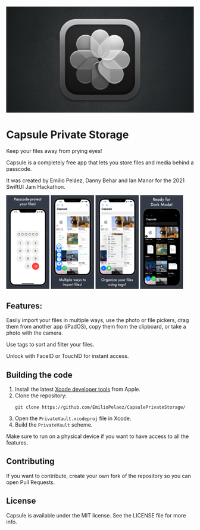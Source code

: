 ![Capsule Logo](./logo.png)
# Capsule Private Storage

Keep your files away from prying eyes!

Capsule is a completely free app that lets you store files and media behind a passcode.

It was created by Emilio Peláez, Danny Behar and Ian Manor for the 2021 SwiftUI Jam Hackathon.

<p float="left">
  <img src="./Screenshots/Screenshot0.png" alt="Lock Screen" width=23% height=23%>
  <img src="./Screenshots/Screenshot1.png" alt="Import Files" width=23% height=23%>
  <img src="./Screenshots/Screenshot2.png" alt="Tags" width=23% height=23%>
  <img src="./Screenshots/Screenshot3.png" alt="Dark Mode" width=23% height=23%>
</p>

## Features:
Easily import your files in multiple ways, use the photo or file pickers, drag them from another app (iPadOS), copy them from the clipboard, or take a photo with the camera.

Use tags to sort and filter your files.

Unlock with FaceID or TouchID for instant access.

## Building the code

1. Install the latest [Xcode developer tools](https://developer.apple.com/xcode/downloads/) from Apple.
1. Clone the repository:
    ```shell
    git clone https://github.com/EmilioPelaez/CapsulePrivateStorage/
    ```
1. Open the `PrivateVault.xcodeproj` file in Xcode.
1. Build the `PrivateVault` scheme.

Make sure to run on a physical device if you want to have access to all the features. 

## Contributing

If you want to contribute, create your own fork of the repository so you can open Pull Requests.

## License

Capsule is available under the MIT license. See the LICENSE file for more info.

